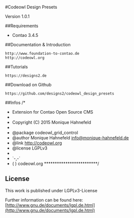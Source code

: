 #Codeowl Design Presets

Version 1.0.1

##Requirements

- Contao 3.4.5

##Documentation & Introduction

	http://www.foundation-to-contao.de
	http://codeowl.org
	
##Tutorials	

	https://designs2.de
	
##Download on Github

	https://github.com/designs2/codeowl_design_presets

	
##Infos
/* 
 * Extension for Contao Open Source CMS
 *
 * Copyright (C) 2015 Monique Hahnefeld
 *
 * @package codeowl_grid_control
 * @author  Monique Hahnefeld <info@monique-hahnefeld.de>
 * @link    http://codeowl.org
 * @license LGPLv3
 *
 * `-,-´
 *	( )  codeowl.org
 *************************/

## License

This work is published under LGPLv3-License

Further information can be found here: 
[http://www.gnu.de/documents/lgpl.de.html](http://www.gnu.de/documents/lgpl.de.html)